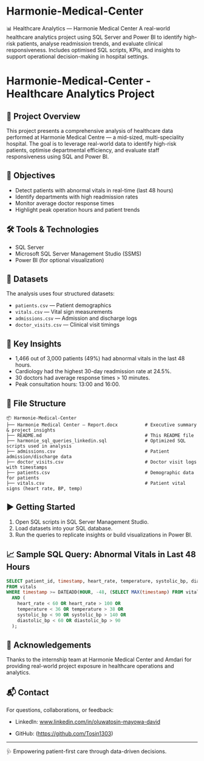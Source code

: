 # Harmonie-Medical-Center
📊 Healthcare Analytics — Harmonie Medical Center A real-world healthcare analytics project using SQL Server and Power BI to identify high-risk patients, analyse readmission trends, and evaluate clinical responsiveness. Includes optimised SQL scripts, KPIs, and insights to support operational decision-making in hospital settings.


# Harmonie-Medical-Center - Healthcare Analytics Project

## 📌 Project Overview
This project presents a comprehensive analysis of healthcare data performed at Harmonie Medical Centre — a mid-sized, multi-speciality hospital. The goal is to leverage real-world data to identify high-risk patients, optimise departmental efficiency, and evaluate staff responsiveness using SQL and Power BI.

## 🎯 Objectives
- Detect patients with abnormal vitals in real-time (last 48 hours)
- Identify departments with high readmission rates
- Monitor average doctor response times
- Highlight peak operation hours and patient trends

## 🛠️ Tools & Technologies
- SQL Server 
- Microsoft SQL Server Management Studio (SSMS)
- Power BI (for optional visualization)

## 🧩 Datasets
The analysis uses four structured datasets:
- `patients.csv` — Patient demographics
- `vitals.csv` — Vital sign measurements
- `admissions.csv` — Admission and discharge logs
- `doctor_visits.csv` — Clinical visit timings

## 🧪 Key Insights
- 1,466 out of 3,000 patients (49%) had abnormal vitals in the last 48 hours.
- Cardiology had the highest 30-day readmission rate at 24.5%.
- 30 doctors had average response times > 10 minutes.
- Peak consultation hours: 13:00 and 16:00.

## 📁 File Structure
```
📦 Harmonie-Medical-Center
├── Harmonie Medical Center – Report.docx          # Executive summary & project insights
├── README.md                                      # This README file
├── harmonie_sql_queries_linkedin.sql              # Optimized SQL scripts used in analysis
├── admissions.csv                                 # Patient admission/discharge data
├── doctor_visits.csv                              # Doctor visit logs with timestamps
├── patients.csv                                   # Demographic data for patients
├── vitals.csv                                     # Patient vital signs (heart rate, BP, temp)
```

## ▶️ Getting Started
1. Open SQL scripts in SQL Server Management Studio.
3. Load datasets into your SQL database.
4. Run the queries to replicate insights or build visualizations in Power BI.

## 📈 Sample SQL Query: Abnormal Vitals in Last 48 Hours
```sql
SELECT patient_id, timestamp, heart_rate, temperature, systolic_bp, diastolic_bp
FROM vitals
WHERE timestamp >= DATEADD(HOUR, -48, (SELECT MAX(timestamp) FROM vitals))
  AND (
    heart_rate < 60 OR heart_rate > 100 OR
    temperature < 36 OR temperature > 38 OR
    systolic_bp < 90 OR systolic_bp > 140 OR
    diastolic_bp < 60 OR diastolic_bp > 90
  );
```

## 🙌 Acknowledgements
Thanks to the internship team at Harmonie Medical Center and Amdari for providing real-world project exposure in healthcare operations and analytics.

## 📬 Contact
For questions, collaborations, or feedback:
- LinkedIn: www.linkedin.com/in/oluwatosin-mayowa-david

- GitHub: (https://github.com/Tosin1303)

---

🩺 Empowering patient-first care through data-driven decisions.
